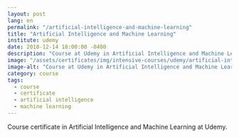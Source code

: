 ```yaml
---
layout: post
lang: en
permalink: "/artificial-intelligence-and-machine-learning"
title: "Artificial Intelligence and Machine Learning"
institute: udemy
date: 2018-12-14 18:00:00 -0400
description: "Course at Udemy in Artificial Intelligence and Machine Learning."
image: "/assets/certificates/img/intensive-courses/udemy/artificial-intelligence-and-machine-learning.jpg"
image-alt: "Course at Udemy in Artificial Intelligence and Machine Learning certificate."
category: course
tags:
  - course
  - certificate
  - artificial intelligence
  - machine learning
---
```


Course certificate in Artificial Intelligence and Machine Learning at Udemy.
